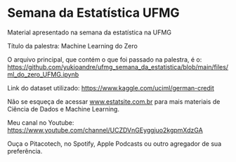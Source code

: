 # Semana da Estatística UFMG
Material apresentado na semana da estatística na UFMG

Título da palestra: Machine Learning do Zero

O arquivo principal, que contém o que foi passado na palestra, é o: https://github.com/yukioandre/ufmg_semana_da_estatistica/blob/main/files/ml_do_zero_UFMG.ipynb

Link do dataset utilizado: https://www.kaggle.com/uciml/german-credit

Não se esqueça de acessar www.estatsite.com.br para mais materiais de Ciência de Dados e Machine Learning.

Meu canal no Youtube: https://www.youtube.com/channel/UCZDVnGEyggjuo2kgpmXdzGA

Ouça o Pitacotech, no Spotify, Apple Podcasts ou outro agregador de sua preferência.
